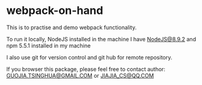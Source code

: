 # webpack-on-hand

This is to practise and demo webpack functionality.

To run it locally, NodeJS installed in the machine
I have NodeJS@8.9.2 and npm 5.5.1 installed in my machine

I also use git for version control and git hub for remote repository.

If you browser this package, please feel free to contact author: GUOJIA.TSINGHUA@GMAIL.COM or JIAJIA_CS@QQ.COM

